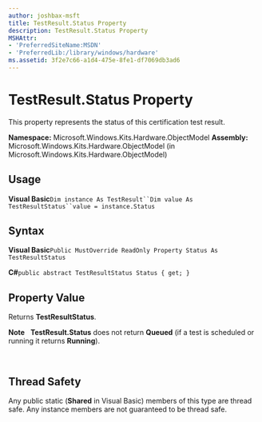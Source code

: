 ```yaml
---
author: joshbax-msft
title: TestResult.Status Property
description: TestResult.Status Property
MSHAttr:
- 'PreferredSiteName:MSDN'
- 'PreferredLib:/library/windows/hardware'
ms.assetid: 3f2e7c66-a1d4-475e-8fe1-df7069db3ad6
---
```


# TestResult.Status Property


This property represents the status of this certification test result.

**Namespace:** Microsoft.Windows.Kits.Hardware.ObjectModel **Assembly:** Microsoft.Windows.Kits.Hardware.ObjectModel (in Microsoft.Windows.Kits.Hardware.ObjectModel)

## Usage


**Visual Basic**`Dim instance As TestResult``Dim value As TestResultStatus``value = instance.Status`

## Syntax


**Visual Basic**`Public MustOverride ReadOnly Property Status As TestResultStatus`

**C#**`public abstract TestResultStatus Status { get; }`

## Property Value


Returns **TestResultStatus**.

**Note**  
**TestResult.Status** does not return **Queued** (if a test is scheduled or running it returns **Running**).

 

## Thread Safety


Any public static (**Shared** in Visual Basic) members of this type are thread safe. Any instance members are not guaranteed to be thread safe.

 

 






